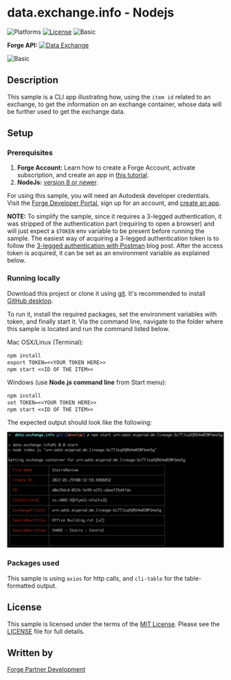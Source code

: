 # data.exchange.info - Nodejs

![Platforms](https://img.shields.io/badge/platform-windows%20%7C%20osx%20%7C%20linux-lightgray.svg)
[![License](http://img.shields.io/:license-mit-blue.svg)](http://opensource.org/licenses/MIT)
![Basic](https://img.shields.io/badge/Level-Basic-green.svg)


**Forge API:** [![Data Exchange](https://img.shields.io/badge/Data%20Exchange-Beta-orange)](http://developer.autodesk.com/)

![Basic](https://img.shields.io/badge/Level-Basic-green.svg)


## Description

This sample is a CLI app illustrating how, using the `item id` related to an exchange, to get the information on an exchange container, whose data will be further used to get the exchange data.

## Setup

### Prerequisites

1. **Forge Account:** Learn how to create a Forge Account, activate subscription, and create an app in [this tutorial](http://learnforge.autodesk.io/#/account/).
2. **NodeJs:** [version 8 or newer](https://nodejs.org).

For using this sample, you will need an Autodesk developer credentials. 
Visit the [Forge Developer Portal](https://developer.autodesk.com), sign up for an account, 
and [create an app](https://developer.autodesk.com/myapps/create).

**NOTE:** To simplify the sample, since it requires a 3-legged authentication, it was stripped of the authentication part (requiring to open a browser) 
and will just expect a `$TOKEN` env variable to be present before running the sample.
The easiest way of acquiring a 3-legged authentication token is to follow the [3-legged authentication with Postman](https://forge.autodesk.com/blog/3-legged-authentication-postman) blog post.
After the access token is acquired, it can be set as an environment variable as explained below.

### Running locally

Download this project or clone it using [git](https://git-scm.com/). 
It's recommended to install [GitHub desktop](https://desktop.github.com/). 

To run it, install the required packages, set the environment variables with token, and finally start it. 
Via the command line, navigate to the folder where this sample is located and run the command listed below.

Mac OSX/Linux (Terminal):

    npm install
    export TOKEN=<<YOUR TOKEN HERE>>
    npm start <<ID OF THE ITEM>>

Windows (use **Node.js command line** from Start menu):

    npm install
    set TOKEN=<<YOUR TOKEN HERE>>
    npm start <<ID OF THE ITEM>>

The expected output should look like the following:

![](./img/screenshot.png)

### Packages used

This sample is using `axios` for http calls, and `cli-table` for the table-formatted output.

## License

This sample is licensed under the terms of the [MIT License](http://opensource.org/licenses/MIT). Please see the [LICENSE](LICENSE) file for full details.

## Written by

[Forge Partner Development](http://forge.autodesk.com)
